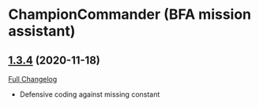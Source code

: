 # ChampionCommander (BFA mission assistant)

## [1.3.4](https://github.com/alarofrunetotem/ChampionCommander/tree/1.3.4) (2020-11-18)
[Full Changelog](https://github.com/alarofrunetotem/ChampionCommander/compare/1.3.3...1.3.4) 

- Defensive coding against missing constant  